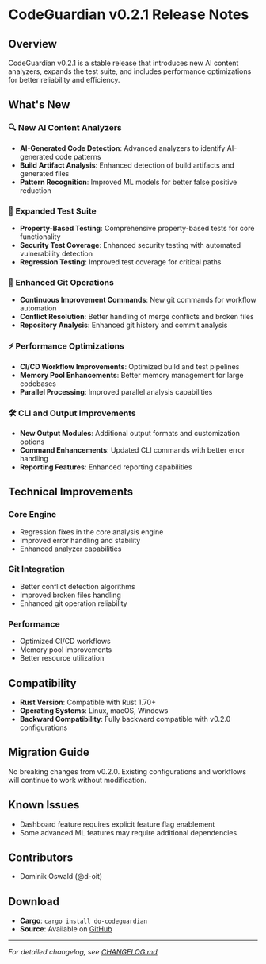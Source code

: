 # CodeGuardian v0.2.1 Release Notes

## Overview
CodeGuardian v0.2.1 is a stable release that introduces new AI content analyzers, expands the test suite, and includes performance optimizations for better reliability and efficiency.

## What's New

### 🔍 New AI Content Analyzers
- **AI-Generated Code Detection**: Advanced analyzers to identify AI-generated code patterns
- **Build Artifact Analysis**: Enhanced detection of build artifacts and generated files
- **Pattern Recognition**: Improved ML models for better false positive reduction

### 🧪 Expanded Test Suite
- **Property-Based Testing**: Comprehensive property-based tests for core functionality
- **Security Test Coverage**: Enhanced security testing with automated vulnerability detection
- **Regression Testing**: Improved test coverage for critical paths

### 🔧 Enhanced Git Operations
- **Continuous Improvement Commands**: New git commands for workflow automation
- **Conflict Resolution**: Better handling of merge conflicts and broken files
- **Repository Analysis**: Enhanced git history and commit analysis

### ⚡ Performance Optimizations
- **CI/CD Workflow Improvements**: Optimized build and test pipelines
- **Memory Pool Enhancements**: Better memory management for large codebases
- **Parallel Processing**: Improved parallel analysis capabilities

### 🛠️ CLI and Output Improvements
- **New Output Modules**: Additional output formats and customization options
- **Command Enhancements**: Updated CLI commands with better error handling
- **Reporting Features**: Enhanced reporting capabilities

## Technical Improvements

### Core Engine
- Regression fixes in the core analysis engine
- Improved error handling and stability
- Enhanced analyzer capabilities

### Git Integration
- Better conflict detection algorithms
- Improved broken files handling
- Enhanced git operation reliability

### Performance
- Optimized CI/CD workflows
- Memory pool improvements
- Better resource utilization

## Compatibility
- **Rust Version**: Compatible with Rust 1.70+
- **Operating Systems**: Linux, macOS, Windows
- **Backward Compatibility**: Fully backward compatible with v0.2.0 configurations

## Migration Guide
No breaking changes from v0.2.0. Existing configurations and workflows will continue to work without modification.

## Known Issues
- Dashboard feature requires explicit feature flag enablement
- Some advanced ML features may require additional dependencies

## Contributors
- Dominik Oswald (@d-oit)

## Download
- **Cargo**: `cargo install do-codeguardian`
- **Source**: Available on [GitHub](https://github.com/d-oit/do-codeguardian)

---

*For detailed changelog, see [CHANGELOG.md](../../CHANGELOG.md)*
